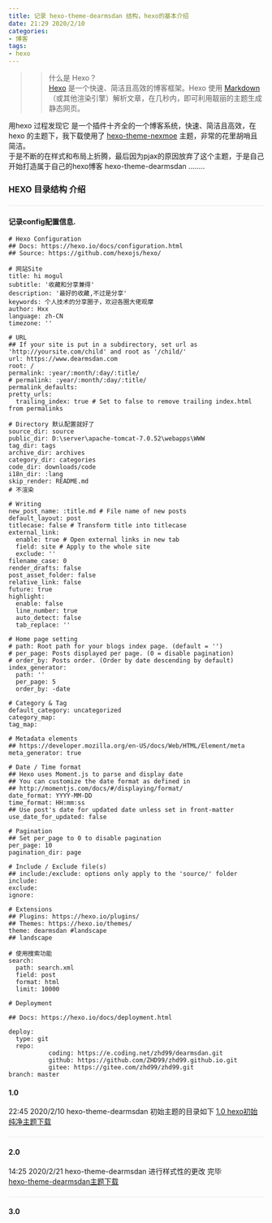 ```yaml
---
title: 记录 hexo-theme-dearmsdan 结构，hexo的基本介绍
date: 21:29 2020/2/10
categories:
- 博客
tags:
- hexo
---
```




>>什么是 Hexo？  
[Hexo](https://hexo.io/) 是一个快速、简洁且高效的博客框架。Hexo 使用 [Markdown](http://daringfireball.net/projects/markdown/)（或其他渲染引擎）解析文章，在几秒内，即可利用靓丽的主题生成静态网页。

用hexo 过程发现它 是一个插件十齐全的一个博客系统，快速、简洁且高效，在hexo 的主题下，我下载使用了 [hexo-theme-nexmoe](https://github.com/nexmoe/hexo-theme-nexmoe) 主题，非常的花里胡哨且简洁。  
于是不断的在样式和布局上折腾，最后因为pjax的原因放弃了这个主题，于是自己开始打造属于自己的hexo博客 hexo-theme-dearmsdan ........ 

<!--more-->








<style>

    #treeView {
      margin: 20px auto 0;
      border: 1px solid #f2f2f2;
    }
    .treeNode {
      height: 32px;
      border-width: 1px 0;
      cursor: pointer;
      font-size: 0;
    }
    .treeNode:hover {
      background: #f4f9fd;
      border-color: #e5f0fb;
    }
    .treeNode-cur,
    .treeNode-cur:hover {
      background: #e5f0fb;
      border-color: #BBD4EF #fff;
    }
    .icon {
      display: inline-block;
      background: url(/resources/dearmsdan_link/icon.png) no-repeat;
      vertical-align: middle;
    }
    .icon-minus {
      width: 15px;
      height: 15px;
      margin: 0 4px;
      background-position: -30px -22px;
    }
    .icon-add {
      width: 15px;
      height: 15px;
      margin: 0 4px;
      background-position: -30px 0;
    }
    .icon-file {
      width: 22px;
      height: 18px;
      margin-right: 5px;
      background-position: 0 -22px;
    }
    .title {
      position: relative;
      top: 6px;
      font-size: 14px;
    }
    
    .treeNode-empty .icon-minus {
      background-position: -999px -999px;
    }
    .treeNode-empty .icon-add {
      background-position: -999px -999px;
    }
    
    #treeView ul.none {
      display: none;
    }
    #treeView ul,#treeView ol{
      padding:0px;
    }
    #treeView li{
overflow: hidden;
/*
显示省略号
*/
text-overflow: ellipsis;
/*
不换行
*/
white-space: nowrap;
    }
  </style>

<style>

    #treeView1 {
      margin: 20px auto 0;
      border: 1px solid #f2f2f2;
    }
    .treeNode1 {
      height: 32px;
      border-width: 1px 0;
      cursor: pointer;
      font-size: 0;
    }
    .treeNode1:hover {
      background: #f4f9fd;
      border-color: #e5f0fb;
    }
    .treeNode-cur1,
    .treeNode-cur1:hover {
      background: #e5f0fb;
      border-color: #BBD4EF #fff;
    }
    .icon {
      display: inline-block;
      background: url(/resources/dearmsdan_link/icon.png) no-repeat;
      vertical-align: middle;
    }
    .icon-minus {
      width: 15px;
      height: 15px;
      margin: 0 4px;
      background-position: -30px -22px;
    }
    .icon-add {
      width: 15px;
      height: 15px;
      margin: 0 4px;
      background-position: -30px 0;
    }
    .icon-file {
      width: 22px;
      height: 18px;
      margin-right: 5px;
      background-position: 0 -22px;
    }
    .title {
      position: relative;
      top: 6px;
      font-size: 14px;
    }
    
    .treeNode-empty1 .icon-minus {
      background-position: -999px -999px;
    }
    .treeNode-empty1 .icon-add {
      background-position: -999px -999px;
    }
    
    #treeView1 ul.none {
      display: none;
    }
    #treeView1 ul,#treeView1 ol{
      padding:0px;
    }
    #treeView1 li{
overflow: hidden;
/*
显示省略号
*/
text-overflow: ellipsis;
/*
不换行
*/
white-space: nowrap;
    }
  </style>

<style>

    #treeView2 {
      margin: 20px auto 0;
      border: 1px solid #f2f2f2;
    }
    .treeNode2 {
      height: 32px;
      border-width: 1px 0;
      cursor: pointer;
      font-size: 0;
    }
    .treeNode2:hover {
      background: #f4f9fd;
      border-color: #e5f0fb;
    }
    .treeNode-cur2,
    .treeNode-cur1:hover {
      background: #e5f0fb;
      border-color: #BBD4EF #fff;
    }
    .icon {
      display: inline-block;
      background: url(/resources/dearmsdan_link/icon.png) no-repeat;
      vertical-align: middle;
    }
    .icon-minus {
      width: 15px;
      height: 15px;
      margin: 0 4px;
      background-position: -30px -22px;
    }
    .icon-add {
      width: 15px;
      height: 15px;
      margin: 0 4px;
      background-position: -30px 0;
    }
    .icon-file {
      width: 22px;
      height: 18px;
      margin-right: 5px;
      background-position: 0 -22px;
    }
    .title {
      position: relative;
      top: 6px;
      font-size: 14px;
    }
    
    .treeNode-empty2 .icon-minus {
      background-position: -999px -999px;
    }
    .treeNode-empty2 .icon-add {
      background-position: -999px -999px;
    }
    
    #treeView2 ul.none {
      display: none;
    }
    #treeView2 ul,#treeView2 ol{
      padding:0px;
    }
    #treeView2 li{
overflow: hidden;
/*
显示省略号
*/
text-overflow: ellipsis;
/*
不换行
*/
white-space: nowrap;
    }
  </style>
### HEXO 目录结构 介绍

<div id="treeView"></div>
<script>
var data={files:[{id:0,pid:-1,title:'hexo-blog'},
{id:1,pid:0,title:'_config.yml  // 总体的配置文件'},
{id:2,pid:0,title:'node_modules      // NodeJs 所依赖的包，后期也可以自己添加插件 '},
{id:3,pid:0,title:'package-lock.json // 支持 hexo 运行的 NodeJs 包'},
{id:4,pid:0,title:'package.json      // 自定义的 NodeJs 包'},
{id:5,pid:0,title:'scaffolds         // Hexo  加载时的关键字，启动的时候默认加载'},
{id:6,pid:0,title:'source            // md 源文件目录'},
{id:7,pid:0,title:' themes            // 主题文件夹'},
{id:71,pid:7,title:'landscape     // 默认主题'},
]};
</script>  

#### 记录config配置信息.

```
# Hexo Configuration
## Docs: https://hexo.io/docs/configuration.html
## Source: https://github.com/hexojs/hexo/

# 网站Site
title: hi mogul
subtitle: '收藏和分享兼得'
description: '最好的收藏,不过是分享'
keywords: 个人技术的分享圈子，欢迎各圈大佬观摩
author: Hxx
language: zh-CN
timezone: ''

# URL
## If your site is put in a subdirectory, set url as 'http://yoursite.com/child' and root as '/child/'
url: https://www.dearmsdan.com
root: /
permalink: :year/:month/:day/:title/
# permalink: :year/:month/:day/:title/
permalink_defaults:
pretty_urls:
  trailing_index: true # Set to false to remove trailing index.html from permalinks

# Directory 默认配置就好了
source_dir: source
public_dir: D:\server\apache-tomcat-7.0.52\webapps\WWW
tag_dir: tags
archive_dir: archives
category_dir: categories
code_dir: downloads/code
i18n_dir: :lang
skip_render: README.md
# 不渲染

# Writing
new_post_name: :title.md # File name of new posts
default_layout: post
titlecase: false # Transform title into titlecase
external_link:
  enable: true # Open external links in new tab
  field: site # Apply to the whole site
  exclude: ''
filename_case: 0
render_drafts: false
post_asset_folder: false
relative_link: false
future: true
highlight:
  enable: false
  line_number: true
  auto_detect: false
  tab_replace: ''

# Home page setting
# path: Root path for your blogs index page. (default = '')
# per_page: Posts displayed per page. (0 = disable pagination)
# order_by: Posts order. (Order by date descending by default)
index_generator:
  path: ''
  per_page: 5
  order_by: -date

# Category & Tag
default_category: uncategorized
category_map:
tag_map:

# Metadata elements
## https://developer.mozilla.org/en-US/docs/Web/HTML/Element/meta
meta_generator: true

# Date / Time format
## Hexo uses Moment.js to parse and display date
## You can customize the date format as defined in
## http://momentjs.com/docs/#/displaying/format/
date_format: YYYY-MM-DD
time_format: HH:mm:ss
## Use post's date for updated date unless set in front-matter
use_date_for_updated: false

# Pagination
## Set per_page to 0 to disable pagination
per_page: 10
pagination_dir: page

# Include / Exclude file(s)
## include:/exclude: options only apply to the 'source/' folder
include:
exclude:
ignore:

# Extensions
## Plugins: https://hexo.io/plugins/
## Themes: https://hexo.io/themes/
theme: dearmsdan #landscape   
## landscape   

# 使用搜索功能
search:
  path: search.xml
  field: post
  format: html
  limit: 10000

# Deployment

## Docs: https://hexo.io/docs/deployment.html

deploy:
  type: git
  repo:
           coding: https://e.coding.net/zhd99/dearmsdan.git
           github: https://github.com/ZHD99/zhd99.github.io.git
           gitee: https://gitee.com/zhd99/zhd99.git
branch: master
```

#### 1.0
22:45 2020/2/10 hexo-theme-dearmsdan 初始主题的目录如下
[1.0 hexo初始纯净主题下载](https://github.com/ZHD99/hexo-theme-dearmsdan/tree/1.0)

<div id="treeView1"></div>
<script>
var data1={files:[{id:0,pid:-1,title:'hexo-blog'},
{id:1,pid:0,title:'_config.yml  // 总体的配置文件'},
{id:2,pid:0,title:'node_modules      // NodeJs 所依赖的包，后期也可以自己添加插件 '},
{id:3,pid:0,title:'package-lock.json // 支持 hexo 运行的 NodeJs 包'},
{id:4,pid:0,title:'package.json      // 自定义的 NodeJs 包'},
{id:5,pid:0,title:'scaffolds         // Hexo  加载时的关键字，启动的时候默认加载'},
{id:6,pid:0,title:'source            // md 源文件目录'},
{id:7,pid:0,title:' themes            // 主题文件夹'},
{id:71,pid:7,title:'landscape     // 默认主题'},
{id:72,pid:7,title:'dearmsdan    // 自建的主题目录'},
{id:721,pid:72,title:'_config.yml               // 主题配置文件'},
{id:722,pid:72,title:'README.md                 // 自述文件'},
{id:723,pid:72,title:'languages                 // 语言配置目录(主要归档、nav配置)'},
{id:7231,pid:723,title:'zh-CN.yml             // 主页模板'},
{id:724,pid:72,title:'layout                    // 主要构造 html 的模板'},
{id:7241,pid:724,title:'_partial              // 将layout 拆分的部分'},
{id:72411,pid:7241,title:'copyright.ejs     // 文章页脚版权声明'},
{id:72412,pid:7241,title:'head.ejs          // head头部信息'},
{id:72413,pid:7241,title:'header.ejs        // 可变化导航栏 '},
{id:72414,pid:7241,title:'nav.ejs           // 首页导航 nav '},
{id:72415,pid:7241,title:'paginator.ejs     // 分页块'},
{id:72416,pid:7241,title:'sidebar.ejs       // 遍历 _side（文件 的全部ejs 文件'},
{id:7242,pid:724,title:'_side                 // 将_partial中的sidebar的部分拆分'},
{id:72421,pid:7242,title:'tagcloud.ejs      // 标签归档'},
{id:72422,pid:7242,title:'recent_posts.ejs  // 最新文章归档 '},
{id:72423,pid:7242,title:'category.ejs      // 文章分类归档 '},
{id:72424,pid:7242,title:'archive.ejs       // 标签归档 '},
{id:7243,pid:724,title:'index.ejs             // 主页模板(center'},
{id:7244,pid:724,title:'layout.ejs            // 布局模板(入口'},
{id:7245,pid:724,title:' links.ejs             // permalink模板(永久链接'},
{id:7246,pid:724,title:'post.ejs              // 文章模板 (md 编译成 html 后的文件模板 '},
{id:725,pid:72,title:'source                    // 静态资源文件目录'},
{id:7251,pid:725,title:'css                   // css 样式目录'},
{id:7252,pid:725,title:'js                    // JavaScript 脚本目录'},
{id:7253,pid:725,title:'resources             // 存放每一个模块开发的静态资源'},
]};
</script>

#### 2.0
14:25 2020/2/21 hexo-theme-dearmsdan 进行样式性的更改 完毕  
[hexo-theme-dearmsdan主题下载](https://github.com/ZHD99/hexo-theme-dearmsdan/)

<div id="treeView2"></div>
<script>
var data2={files:[{id:0,pid:-1,title:'hexo-blog'},
{id:1,pid:0,title:'_config.yml  // 总体的配置文件'},
{id:2,pid:0,title:'node_modules      // NodeJs 所依赖的包，后期也可以自己添加插件 '},
{id:3,pid:0,title:'package-lock.json // 支持 hexo 运行的 NodeJs 包'},
{id:4,pid:0,title:'package.json      // 自定义的 NodeJs 包'},
{id:5,pid:0,title:'scaffolds         // Hexo  加载时的关键字，启动的时候默认加载'},
{id:6,pid:0,title:'source            // md 源文件目录'},
{id:7,pid:0,title:' themes            // 主题文件夹'},
{id:71,pid:7,title:'landscape     // 默认主题'},
{id:72,pid:7,title:'dearmsdan    // 自建的主题目录'},
{id:721,pid:72,title:'_config.yml               // 主题配置文件'},
{id:722,pid:72,title:'README.md                 // 自述文件'},
{id:723,pid:72,title:'layout // 主要构造 ejs 的模板布局'},
{id:7231,pid:723,title:'_partial              // 将layout 拆分的部分'},
{id:72311,pid:7231,title:'_body    //网页中间内容的部分'},
{id:723111,pid:72311,title:'copyright.ejs    // 文章页脚版权声明'},
{id:723112,pid:72311,title:'paginator.ejs     // 分页块'},
{id:72312,pid:7231,title:'_footer    //网页底部内容的部分'},
{id:72313,pid:7231,title:'_head   //网页头部内容部分'},
{id:723131,pid:72313,title:'search.ejs  // 第三方插件 搜索'},
{id:723132,pid:72313,title:'sidebar.ejs     //侧边栏'},
{id:72314,pid:7231,title:'footer.ejs    // 底部模板'},
{id:72315,pid:7231,title:'head.ejs    // head头部信息,引入css 或者js'},
{id:72316,pid:7231,title:'header.ejs    // 导航栏'},
{id:72317,pid:7231,title:'toc.ejs    // 在post 被引用的目录模板'},
{id:7232,pid:723,title:'_plug            // 插件聚集地,无影响其他模板'},
{id:72321,pid:7232,title:'_diy          // 节日判断文件夹'},
{id:723211,pid:72321,title:'main.ejs        // 节日判断弹窗'},
{id:723212,pid:72321,title:'utils.ejs       // 春节判断类'},
{id:72322,pid:7232,title:'cookie.ejs         // cookie 工具测试类（预计推出主题自定义换肤）'},
{id:72323,pid:7232,title:'debug.ejs         // 理论防窥代码'},
{id:72324,pid:7232,title:'ip.ejs         // 存储测试类'},
{id:72325,pid:7232,title:'judge.ejs        // 版本过低提醒功能'},
{id:72326,pid:7232,title:'meuplayer.ejs        // 音乐播放插件'},
{id:72327,pid:7232,title:'read.ejs        // 文章阅读工具人'},
{id:72327,pid:7232,title:'responsive.ejs        // 自适应问题解决方案'},
{id:72327,pid:7232,title:'top.ejs        // 返回顶部'},
{id:72327,pid:7232,title:'unit.ejs        // 插件模板'},
{id:7233,pid:723,title:'_side // 将_partial中_head的sidebar的部分拆分'},
{id:72331,pid:7233,title:'tagcloud.ejs      // 标签归档'},
{id:72332,pid:7233,title:'recent_posts.ejs  // 最新文章归档'},
{id:72333,pid:7233,title:'category.ejs      // 文章分类归档'},
{id:72334,pid:7233,title:'archive.ejs       // 标签归档'},
{id:7234,pid:723,title:'_test // 测试模板'},
{id:72341,pid:7234,title:'index.ejs // 测试类'},
{id:7235,pid:723,title:'index.ejs // 主页模板(center'},
{id:7236,pid:723,title:'layout.ejs            // 布局模板(入口'},
{id:7237,pid:723,title:'links.ejs        // permalink模板(永久链接'},
{id:7238,pid:723,title:'post.ejs // 文章模板 (md 编译成 html 后的文件模板'},
{id:724,pid:72,title:'source // 存放静态文件, https:***.com/ 反斜杠是source位置'},
{id:7241,pid:724,title:'css                   // css 样式目录'},
{id:72411,pid:7241,title:'social    // 社交图标css 样式目录'},
{id:724111,pid:72411,title:'social.css    // 社交图标css 样式'},
{id:72412,pid:7241,title:'avatar_user.css // 头像css 样式'},
{id:72413,pid:7241,title:'bootstrap-3.3.4.css    // bootstrap 框架css 样式'},
{id:72414,pid:7241,title:'post_content.css    // Statistics 统计css 样式'},
{id:72415,pid:7241,title:'style.css   // 网页基本样式'},
{id:7242,pid:724,title:'js                  // js 脚本目录'},
{id:72421,pid:7242,title:'copycode        // 代码复制功能目录'},
{id:724211,pid:72421,title:'clipboard.min.js        // 代码复制插件'},
{id:72422,pid:7242,title:'pjax       // pajx 功能目录'},
{id:724221,pid:72422,title:'app.js      // 关闭pajx功能启用'},
{id:724222,pid:72422,title:'index.js      // pajx功能的启用'},
{id:724223,pid:72422,title:'jquery.pjax.js  // pajx插件'},
{id:72423,pid:7242,title:'top     // 返回顶部目录'},
{id:724231,pid:72423,title:'jquery.toTop.min.js    // 返回顶部插件'},
{id:72424,pid:7242,title:'app.js     // 网页基本脚本'},
{id:72425,pid:7242,title:'bootstrap-3.3.4.js  // bootstrap js 框架脚本'},
{id:72426,pid:7242,title:'debug.js        // 防窥提示类'},
{id:72427,pid:7242,title:'headBand.min.js    //顶部跟随滚轮'},
{id:72428,pid:7242,title:'jquery.slimscroll.min.js    //左侧滚动条js'},
{id:72429,pid:7242,title:'jquery1.10.2.min.js    //jq'},
{id:724210,pid:7242,title:'s.js   //search 生成脚本'},
{id:724211,pid:7242,title:'valine.js   //valine评论系统'},
{id:7243,pid:724,title:'resources  // 存放第三方静态资源，或者其他一切资源'},
{id:72431,pid:7243,title:'qiaoba.png  //  头像替换乔巴图片'},
{id:72432,pid:7243,title:'dearmsdan_link  //  友情链接目录'},
{id:724321,pid:72432,title:'link.css //  友情链接样式'},
{id:724322,pid:72432,title:'icon.png // 目录样式'},
{id:72433,pid:7243,title:'jscex // 同步插件目录'},
{id:72434,pid:7243,title:'loadingBar // 顶部加载条'},
{id:72435,pid:7243,title:'meuplayer // 底部音乐播放器目录'},
{id:724351,pid:72435,title:'css // 音乐播放器目录css'},
{id:724352,pid:72435,title:'player // 音乐播放器 js'},
{id:7243521,pid:724352,title:'index.js  // 音乐播放器 创建 js'},
{id:7243522,pid:724352,title:'player_database.js  // 音乐播放器 内容 js，（可自定义音乐）'},
{id:7243523,pid:724352,title:'playlist.js  // 音乐播放器 list  js'},
{id:724353,pid:724352,title:'player.png // 音乐播放器小图片'},
{id:72436,pid:7243,title:'toc // toc'},
{id:724361,pid:72436,title:'jquery.pageslide.js // toc 目录翻开插件'},
{id:724362,pid:72436,title:'toc.css // toc 目录css'},
{id:72437,pid:7243,title:'zoom // 图片放大功能'},
{id:724371,pid:72437,title:'zoom.js  // 图片放大js插件'},
{id:724372,pid:72437,title:'zoom.css  // 图片放大css 样式'},
]};
</script>

<script>
var tools=(function(){var toolsObj={$:function(selector,context){context=context||document;if(selector.indexOf(" ")!==-1){return context.querySelectorAll(selector);}else if(selector.charAt(0)==="#"){return document.getElementById(selector.slice(1))}else if(selector.charAt(0)==="."){return context.getElementsByClassName(selector.slice(1));}else{return context.getElementsByTagName(selector);}},addEvent:function(ele,eventName,eventFn){ele.addEventListener(eventName,eventFn,false);},removeEvent:function(ele,eventName,eventFn){ele.removeEventListener(eventName,eventFn,false);},addClass:function(element,clsNames){if(typeof clsNames==="string"){if(!tools.hasClass(element,clsNames)){element.className+=" "+clsNames;}}},removeClass:function(element,clsNames){var classNameArr=element.className.split(" ");for(var i=0;i<classNameArr.length;i++){if(classNameArr[i]===clsNames){classNameArr.splice(i,1);i--;}}
element.className=classNameArr.join(" ");},hasClass:function(ele,classNames){var classNameArr=ele.className.split(" ");for(var i=0;i<classNameArr.length;i++){if(classNameArr[i]===classNames){return true;}}
return false;},toggleClass:function(ele,classNames){if(tools.hasClass(ele,classNames)){tools.removeClass(ele,classNames);return false;}else{tools.addClass(ele,classNames);return true;}},parents:function(obj,selector){if(selector.charAt(0)==="#"){while(obj.id!==selector.slice(1)){obj=obj.parentNode;}}else if(selector.charAt(0)==="."){while((obj&&obj.nodeType!==9)&&!tools.hasClass(obj,selector.slice(1))){obj=obj.parentNode;}}else{while(obj&&obj.nodeType!==9&&obj.nodeName.toLowerCase()!==selector){obj=obj.parentNode;}}
return obj&&obj.nodeType===9?null:obj;},each:function(obj,callBack){for(var i=0;i<obj.length;i++){callBack(obj[i],i);}},getEleRect:function(obj){return obj.getBoundingClientRect();},collisionRect:function(obj1,obj2){var obj1Rect=tools.getEleRect(obj1);var obj2Rect=tools.getEleRect(obj2);var obj1W=obj1Rect.width;var obj1H=obj1Rect.height;var obj1L=obj1Rect.left;var obj1T=obj1Rect.top;var obj2W=obj2Rect.width;var obj2H=obj2Rect.height;var obj2L=obj2Rect.left;var obj2T=obj2Rect.top;if(obj1W+obj1L>obj2L&&obj1T+obj1H>obj2T&&obj1L<obj2L+obj2W&&obj1T<obj2T+obj2H){return true}else{false;}},store:function(namespace,data){if(data){return localStorage.setItem(namespace,JSON.stringify(data));}
var store=localStorage.getItem(namespace);return(store&&JSON.parse(store))||[];},extend:function(obj){var newArr=obj.constructor===Array?[]:{};for(var attr in obj){if(typeof obj[attr]==="object"){newArr[attr]=tools.extend(obj[attr]);}else{newArr[attr]=obj[attr];}}
return newArr;},hide:function(element){return element.style.display="none";},show:function(element){return element.style.display="block";},getOffset:function(obj){return{width:obj.offsetWidth,height:obj.offsetHeight}},insertBefore:function(newElem,parentNode){if(parentNode.firstElementChild){parentNode.insertBefore(newElem,parentNode.firstElementChild);}else{parentNode.appendChild(newElem);}}}
return toolsObj;}())

</script>

<script>
function getLevelById(data,id){return getParents(data,id).length;}
function hasChilds(data,id){return getChildById(data,id).length!==0;}
function getChildById(arr,pid){var newArr=[];for(var i=0;i<arr.length;i++){if(arr[i].pid==pid){newArr.push(arr[i]);}};return newArr;}
function getParents(data,currentId){var arr=[];for(var i=0;i<data.length;i++){if(data[i].id==currentId){arr.push(data[i]);arr=arr.concat(getParents(data,data[i].pid))
break;}}
return arr;}
</script>


<script>
;(function(window,undefined){var treeView=tools.$('#treeView');var fileData=data.files;treeView.innerHTML=treeHtml(fileData,-1);var fileItem=tools.$('.treeNode');var root_icon=tools.$('.icon-control',fileItem[0])[0];root_icon.className='icon icon-control icon-minus';tools.each(fileItem,function(item){filesHandle(item);});function treeHtml(fileData,fileId){var _html='';var children=getChildById(fileData,fileId);var hideChild=fileId>0?'none':'';_html+='<ul class="'+hideChild+'">';children.forEach(function(item,index){var level=getLevelById(fileData,item.id);var distance=(level-1)*20+'px';var hasChild=hasChilds(fileData,item.id);var className=hasChild?'':'treeNode-empty';var treeRoot_cls=fileId===-1?'treeNode-cur':'';_html+=`
        <li>
          <div class="treeNode ${className} ${treeRoot_cls}" style="padding-left: ${distance}" data-file-id="${item.id}">
            <i class="icon icon-control icon-add"></i>
            <i class="icon icon-file"></i>
            <span class="title">${item.title}</span>
          </div>
          ${treeHtml(fileData,item.id)}
        </li>`;});_html+='</ul>';return _html;};function filesHandle(item){tools.addEvent(item,'click',function(){var treeNode_cur=tools.$('.treeNode-cur')[0];var fileId=item.dataset.fileId;var curElem=document.querySelector('.treeNode[data-file-id="'+fileId+'"]');var hasChild=hasChilds(fileData,fileId);var icon_control=tools.$('.icon-control',item)[0];var openStatus=true;tools.removeClass(treeNode_cur,'treeNode-cur');tools.addClass(curElem,'treeNode-cur');if(hasChild){openStatus=tools.toggleClass(item.nextElementSibling,'none');if(openStatus){icon_control.className='icon icon-control icon-add';}else{icon_control.className='icon icon-control icon-minus';}}});};})(window);
</script>




<script>/*  2  */ 
;(function(window,undefined){var treeView1=tools.$('#treeView1');var fileData=data1.files;treeView1.innerHTML=treeHtml(fileData,-1);var fileItem=tools.$('.treeNode1');var root_icon=tools.$('.icon-control',fileItem[0])[0];root_icon.className='icon icon-control icon-minus';tools.each(fileItem,function(item){filesHandle(item);});function treeHtml(fileData,fileId){var _html='';var children=getChildById(fileData,fileId);var hideChild=fileId>0?'none':'';_html+='<ul class="'+hideChild+'">';children.forEach(function(item,index){var level=getLevelById(fileData,item.id);var distance=(level-1)*20+'px';var hasChild=hasChilds(fileData,item.id);var className=hasChild?'':'treeNode-empty1';var treeRoot_cls=fileId===-1?'treeNode-cur1':'';_html+=`
        <li>
          <div class="treeNode1 ${className} ${treeRoot_cls}" style="padding-left: ${distance}" data-file-id="${item.id}">
            <i class="icon icon-control icon-add"></i>
            <i class="icon icon-file"></i>
            <span class="title">${item.title}</span>
          </div>
          ${treeHtml(fileData,item.id)}
        </li>`;});_html+='</ul>';return _html;};function filesHandle(item){tools.addEvent(item,'click',function(){var treeNode_cur1=tools.$('.treeNode-cur1')[0];var fileId=item.dataset.fileId;var curElem=document.querySelector('.treeNode1[data-file-id="'+fileId+'"]');var hasChild=hasChilds(fileData,fileId);var icon_control=tools.$('.icon-control',item)[0];var openStatus=true;tools.removeClass(treeNode_cur1,'treeNode-cur1');tools.addClass(curElem,'treeNode-cur1');if(hasChild){openStatus=tools.toggleClass(item.nextElementSibling,'none');if(openStatus){icon_control.className='icon icon-control icon-add';}else{icon_control.className='icon icon-control icon-minus';}}});};})(window);
</script>



<script>/*  2  */ 
var tools=(function(){var toolsObj={$:function(selector,context){context=context||document;if(selector.indexOf(" ")!==-1){return context.querySelectorAll(selector);}else if(selector.charAt(0)==="#"){return document.getElementById(selector.slice(1))}else if(selector.charAt(0)==="."){return context.getElementsByClassName(selector.slice(1));}else{return context.getElementsByTagName(selector);}},addEvent:function(ele,eventName,eventFn){ele.addEventListener(eventName,eventFn,false);},removeEvent:function(ele,eventName,eventFn){ele.removeEventListener(eventName,eventFn,false);},addClass:function(element,clsNames){if(typeof clsNames==="string"){if(!tools.hasClass(element,clsNames)){element.className+=" "+clsNames;}}},removeClass:function(element,clsNames){var classNameArr=element.className.split(" ");for(var i=0;i<classNameArr.length;i++){if(classNameArr[i]===clsNames){classNameArr.splice(i,1);i--;}}
element.className=classNameArr.join(" ");},hasClass:function(ele,classNames){var classNameArr=ele.className.split(" ");for(var i=0;i<classNameArr.length;i++){if(classNameArr[i]===classNames){return true;}}
return false;},toggleClass:function(ele,classNames){if(tools.hasClass(ele,classNames)){tools.removeClass(ele,classNames);return false;}else{tools.addClass(ele,classNames);return true;}},parents:function(obj,selector){if(selector.charAt(0)==="#"){while(obj.id!==selector.slice(1)){obj=obj.parentNode;}}else if(selector.charAt(0)==="."){while((obj&&obj.nodeType!==9)&&!tools.hasClass(obj,selector.slice(1))){obj=obj.parentNode;}}else{while(obj&&obj.nodeType!==9&&obj.nodeName.toLowerCase()!==selector){obj=obj.parentNode;}}
return obj&&obj.nodeType===9?null:obj;},each:function(obj,callBack){for(var i=0;i<obj.length;i++){callBack(obj[i],i);}},getEleRect:function(obj){return obj.getBoundingClientRect();},collisionRect:function(obj1,obj2){var obj1Rect=tools.getEleRect(obj1);var obj2Rect=tools.getEleRect(obj2);var obj1W=obj1Rect.width;var obj1H=obj1Rect.height;var obj1L=obj1Rect.left;var obj1T=obj1Rect.top;var obj2W=obj2Rect.width;var obj2H=obj2Rect.height;var obj2L=obj2Rect.left;var obj2T=obj2Rect.top;if(obj1W+obj1L>obj2L&&obj1T+obj1H>obj2T&&obj1L<obj2L+obj2W&&obj1T<obj2T+obj2H){return true}else{false;}},store:function(namespace,data){if(data){return localStorage.setItem(namespace,JSON.stringify(data));}
var store=localStorage.getItem(namespace);return(store&&JSON.parse(store))||[];},extend:function(obj){var newArr=obj.constructor===Array?[]:{};for(var attr in obj){if(typeof obj[attr]==="object"){newArr[attr]=tools.extend(obj[attr]);}else{newArr[attr]=obj[attr];}}
return newArr;},hide:function(element){return element.style.display="none";},show:function(element){return element.style.display="block";},getOffset:function(obj){return{width:obj.offsetWidth,height:obj.offsetHeight}},insertBefore:function(newElem,parentNode){if(parentNode.firstElementChild){parentNode.insertBefore(newElem,parentNode.firstElementChild);}else{parentNode.appendChild(newElem);}}}
return toolsObj;}())

</script>

<script>/*  2  */ 
function getLevelById(data,id){return getParents(data,id).length;}
function hasChilds(data,id){return getChildById(data,id).length!==0;}
function getChildById(arr,pid){var newArr=[];for(var i=0;i<arr.length;i++){if(arr[i].pid==pid){newArr.push(arr[i]);}};return newArr;}
function getParents(data,currentId){var arr=[];for(var i=0;i<data.length;i++){if(data[i].id==currentId){arr.push(data[i]);arr=arr.concat(getParents(data,data[i].pid))
break;}}
return arr;}
</script>


<script>/*  3  */ 
;(function(window,undefined){var treeView2=tools.$('#treeView2');var fileData=data2.files;treeView2.innerHTML=treeHtml(fileData,-1);var fileItem=tools.$('.treeNode2');var root_icon=tools.$('.icon-control',fileItem[0])[0];root_icon.className='icon icon-control icon-minus';tools.each(fileItem,function(item){filesHandle(item);});function treeHtml(fileData,fileId){var _html='';var children=getChildById(fileData,fileId);var hideChild=fileId>0?'none':'';_html+='<ul class="'+hideChild+'">';children.forEach(function(item,index){var level=getLevelById(fileData,item.id);var distance=(level-1)*20+'px';var hasChild=hasChilds(fileData,item.id);var className=hasChild?'':'treeNode-empty2';var treeRoot_cls=fileId===-1?'treeNode-cur2':'';_html+=`
        <li>
          <div class="treeNode2 ${className} ${treeRoot_cls}" style="padding-left: ${distance}" data-file-id="${item.id}">
            <i class="icon icon-control icon-add"></i>
            <i class="icon icon-file"></i>
            <span class="title">${item.title}</span>
          </div>
          ${treeHtml(fileData,item.id)}
        </li>`;});_html+='</ul>';return _html;};function filesHandle(item){tools.addEvent(item,'click',function(){var treeNode_cur2=tools.$('.treeNode-cur2')[0];var fileId=item.dataset.fileId;var curElem=document.querySelector('.treeNode2[data-file-id="'+fileId+'"]');var hasChild=hasChilds(fileData,fileId);var icon_control=tools.$('.icon-control',item)[0];var openStatus=true;tools.removeClass(treeNode_cur2,'treeNode-cur2');tools.addClass(curElem,'treeNode-cur2');if(hasChild){openStatus=tools.toggleClass(item.nextElementSibling,'none');if(openStatus){icon_control.className='icon icon-control icon-add';}else{icon_control.className='icon icon-control icon-minus';}}});};})(window);
</script>



<script>/*  3 */ 
var tools=(function(){var toolsObj={$:function(selector,context){context=context||document;if(selector.indexOf(" ")!==-1){return context.querySelectorAll(selector);}else if(selector.charAt(0)==="#"){return document.getElementById(selector.slice(1))}else if(selector.charAt(0)==="."){return context.getElementsByClassName(selector.slice(1));}else{return context.getElementsByTagName(selector);}},addEvent:function(ele,eventName,eventFn){ele.addEventListener(eventName,eventFn,false);},removeEvent:function(ele,eventName,eventFn){ele.removeEventListener(eventName,eventFn,false);},addClass:function(element,clsNames){if(typeof clsNames==="string"){if(!tools.hasClass(element,clsNames)){element.className+=" "+clsNames;}}},removeClass:function(element,clsNames){var classNameArr=element.className.split(" ");for(var i=0;i<classNameArr.length;i++){if(classNameArr[i]===clsNames){classNameArr.splice(i,1);i--;}}
element.className=classNameArr.join(" ");},hasClass:function(ele,classNames){var classNameArr=ele.className.split(" ");for(var i=0;i<classNameArr.length;i++){if(classNameArr[i]===classNames){return true;}}
return false;},toggleClass:function(ele,classNames){if(tools.hasClass(ele,classNames)){tools.removeClass(ele,classNames);return false;}else{tools.addClass(ele,classNames);return true;}},parents:function(obj,selector){if(selector.charAt(0)==="#"){while(obj.id!==selector.slice(1)){obj=obj.parentNode;}}else if(selector.charAt(0)==="."){while((obj&&obj.nodeType!==9)&&!tools.hasClass(obj,selector.slice(1))){obj=obj.parentNode;}}else{while(obj&&obj.nodeType!==9&&obj.nodeName.toLowerCase()!==selector){obj=obj.parentNode;}}
return obj&&obj.nodeType===9?null:obj;},each:function(obj,callBack){for(var i=0;i<obj.length;i++){callBack(obj[i],i);}},getEleRect:function(obj){return obj.getBoundingClientRect();},collisionRect:function(obj1,obj2){var obj1Rect=tools.getEleRect(obj1);var obj2Rect=tools.getEleRect(obj2);var obj1W=obj1Rect.width;var obj1H=obj1Rect.height;var obj1L=obj1Rect.left;var obj1T=obj1Rect.top;var obj2W=obj2Rect.width;var obj2H=obj2Rect.height;var obj2L=obj2Rect.left;var obj2T=obj2Rect.top;if(obj1W+obj1L>obj2L&&obj1T+obj1H>obj2T&&obj1L<obj2L+obj2W&&obj1T<obj2T+obj2H){return true}else{false;}},store:function(namespace,data){if(data){return localStorage.setItem(namespace,JSON.stringify(data));}
var store=localStorage.getItem(namespace);return(store&&JSON.parse(store))||[];},extend:function(obj){var newArr=obj.constructor===Array?[]:{};for(var attr in obj){if(typeof obj[attr]==="object"){newArr[attr]=tools.extend(obj[attr]);}else{newArr[attr]=obj[attr];}}
return newArr;},hide:function(element){return element.style.display="none";},show:function(element){return element.style.display="block";},getOffset:function(obj){return{width:obj.offsetWidth,height:obj.offsetHeight}},insertBefore:function(newElem,parentNode){if(parentNode.firstElementChild){parentNode.insertBefore(newElem,parentNode.firstElementChild);}else{parentNode.appendChild(newElem);}}}
return toolsObj;}())

</script>

<script>/*  3 */ 
function getLevelById(data,id){return getParents(data,id).length;}
function hasChilds(data,id){return getChildById(data,id).length!==0;}
function getChildById(arr,pid){var newArr=[];for(var i=0;i<arr.length;i++){if(arr[i].pid==pid){newArr.push(arr[i]);}};return newArr;}
function getParents(data,currentId){var arr=[];for(var i=0;i<data.length;i++){if(data[i].id==currentId){arr.push(data[i]);arr=arr.concat(getParents(data,data[i].pid))
break;}}
return arr;}
</script>

#### 3.0







<!-- 1.0

├── _config.yml                 
├── node_modules                
├── package-lock.json        
├── package.json                
├── scaffolds                        
├── source                            
└── themes                            
    ├── landscape                     // hexo 自带主题
    └── dearmsdan                     // 自建的主题目录
        ├── _config.yml               // 主题配置文件
        ├── README.md                 // 自述文件
        ├── languages                 // 语言配置目录(主要归档、nav配置)
        │   └── zh-CN.yml             // 主页模板
        ├── layout                    // 主要构造 html 的模板
        │   ├── _partial              // 将layout 拆分的部分
        │   │   ├── copyright.ejs     // 文章页脚版权声明 
        │   │   ├── head.ejs          // head头部信息
        │   │   ├── header.ejs        // 可变化导航栏 
        │   │   ├── nav.ejs           // 首页导航 nav 
        │   │   ├── paginator.ejs     // 分页块
        │   │   └── sidebar.ejs       // 遍历 _side（文件 的全部ejs 文件
        │   ├── _side                 // 将_partial中的sidebar的部分拆分
        │   │   ├── tagcloud.ejs      // 标签归档
        │   │   ├── recent_posts.ejs  // 最新文章归档 
        │   │   ├── category.ejs      // 文章分类归档
        │   │   └── archive.ejs       // 标签归档
        │   ├── archive.ejs           // 归档模板
        │   ├── index.ejs             // 主页模板(center
        │   ├── layout.ejs            // 布局模板(入口
        │   ├── links.ejs             // permalink模板(永久链接
        │   └── post.ejs              // 文章模板 (md 编译成 html 后的文件模板
        └── source                    // 静态资源文件目录
            ├── css                   // css 样式目录
            └── js                    // JavaScript 脚本目录
            └── resources             // 存放每一个模块开发的静态资源

-->

<!-- 2.0

├── _config.yml                 
├── node_modules                
├── package-lock.json        
├── package.json                
├── scaffolds                        
├── source                            
└── themes                            
    ├── landscape                     // hexo 自带主题
    └── dearmsdan                     // 自建的主题目录
        ├── _config.yml               // 主题配置文件 (有详细介绍)
        ├── README.md                 // 自述文件
        ├── languages                 // 语言配置目录
        │   └── zh-CN.yml             // 主页模板
        ├── layout                    // 主要构造 html 的模板
        │   ├── _partial              // 将layout 拆分的部分
        │   │   ├── copyright.ejs     // 文章页脚版权声明 
        │   │   ├── head.ejs          // head头部信息
        │   │   ├── header.ejs        // 导航栏 
        │   │   ├── search.ejs        // 全文搜索(需要安装2个相应的插件)
        │   │   ├── paginator.ejs     // 分页块
        │   │   ├── sidebar.ejs       // 遍历 _side（文件 的全部ejs 文件
        │   │   └── footer.ejs        // 脚部模板
        │   ├── _side                 // 将_partial中的sidebar的部分拆分
        │   │   ├── tagcloud.ejs      // 标签归档
        │   │   ├── recent_posts.ejs  // 最新文章归档 
        │   │   ├── category.ejs      // 文章分类归档
        │   │   └── archive.ejs       // 标签归档
        │   ├── _plug                 // 添加与其他模板无影响插件
        │   │   ├─ debug.ejs          // 偷窥代码提示
        │   │   ├─ judge.ejs          // 低版本无法访问友情提示
        │   │   ├─ meuplayer.ejs      // 音乐插件audio player 
        │   │   └── unit.ejs          // 插件公共聚集地
        │   ├── archive.ejs           // 归档模板
        │   ├── index.ejs             // 主页模板(center
        │   ├── layout.ejs            // 布局模板(入口
        │   ├── links.ejs             // permalink模板(永久链接
        │   └── post.ejs              // 文章模板 (md 编译成 html 后的文件模板
        └── source                    // 静态资源文件目录
        │   ├── 404.html              // 页面错误访问
        │   ├── favicon.ico           // 网站访问小图标
        │   ├── favicon.png           // 网站访问小图片
        │   ├── loading-bg.png        // 加载背景
        │   ├── logo.png              // logo图片
        │   ├── Pexels.mp4            // 视频头像
        │   ├── a.png                 // 正常访问鼠标
        │   ├── link.png              // 正常访问鼠标
        │   ├── css                   // css 样式目录
        │   │   ├─ style.css          // 全局样式
        │   │   ├─ avatar_user.css    // 自定义抖动css
        │   │   ├─ bootstrap-3.3.4.css// bootstrap UI
        │   │   ├─ post_content.css   // 文章统计样式
        │   │   └─ social             // 社交按钮css
        │   └── js                    // JavaScript 脚本目录
        │   │   ├─ pjax               // 使用pjax 实现全站无刷新技术
        │   │   ├─ top                // 回到顶部
        │   │   ├─ app.js             // 全局js
        │   │   ├─ bootstrap-3.3.4.js // bootstrap 框架库
        │   │   ├─ debug.js           // 非法调试 检测
        │   │   ├─ jquery.slimscroll.min.js // 滚动条
        │   │   ├─ jquery1.10.2.min.js // jq库
        │   │   ├─ s.js               // 搜索功能
        │   │   └─ valine.js          // 使用的评论系统js
        │   └── resources             // 存放每一个模块开发的静态资源
        |   │   ├─ qiaoba.png         // 乔巴.png
        |   │   ├─ jscex              // jscex相关库
        |   │   ├─ loadingBar         // 加载功能
        |   │   ├─ meuplayer          // 音乐插件
        |   │   ├─ prettyPrint        // 代码高亮
        |   │   ├─ preview-photo      // 放大图片
        |   │   ├─ tochelper          // hexo目录插件（需要安装插件）
        |   │   └─ dearmsdan_link     // 存放永久链接的静态资源
        └── _test                     // 用于测试的一个模板(随意删除)
            
-->